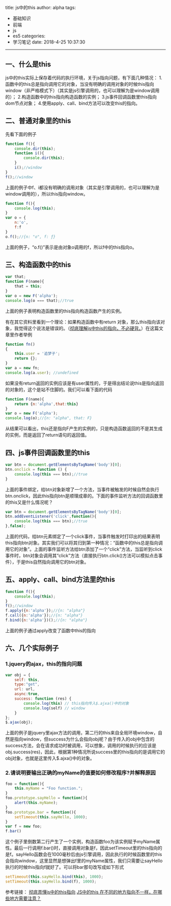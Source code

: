 title: js中的this
author: alpha
tags:
 - 基础知识
 - 前端
 - js
 - es5
categories:
 - 学习笔记
date: 2018-4-25 10:37:30
---
<!--以下是正文-->
## 一、什么是this
js中的this实际上保存着代码的执行环境，关于js指向问题，有下面几种情况：
1.函数中的this总是指向调用它的对象，当没有明确的调用对象的时候this指向window（非严格模式下）（其实是js引擎调用的，也可以理解为是window调用的）；
2.构造函数中的this指向构造函数的实例；
3.js事件回调函数里this指向dom节点对象；
4.使用apply、call、bind方法可以改变this的指向。

<!--more-->
## 二、普通对象里的this
先看下面的例子

``` javascript
function f(){
	console.dir(this);
	function i(){
		console.dir(this);
	}
	i();//window
}
f();//window
```
上面的例子中f、i都没有明确的调用对象（其实是引擎调用的，也可以理解为是window调用的），所以this指向window。

``` javascript
function f(){
	console.log(this);
}
var o = {
	n:'o',
	f:f
}
o.f();//{n: "o", f: ƒ}
```
上面的例子，“o.f()”表示是由对象o调用的f，所以f中的this指向o。

## 三、构造函数中的this

``` javascript
var that;
function F(name){
	that = this;
}
var o = new F('alpha');
console.log(o === that);//true
```
上面的例子表明构造函数里的this指向构造函数产生的实例。

有在其它资料里看到一个理论：如果构造函数中有return 对象，那么this指向该对象，我觉得这个说法是错误的。（[彻底理解js中this的指向，不必硬背。](https://www.cnblogs.com/pssp/p/5216085.html)）在这篇文章里作者举例

``` javascript
function fn()  
{  
    this.user = '追梦子';  
    return {};  
}
var a = new fn;  
console.log(a.user); //undefined
```
如果没有return返回的实例应该是有user属性的，于是得出结论说this是指向返回的对象的，这个是站不住脚的。我们可以看下面的代码

``` javascript
function F(name){
	return {n:'alpha',that:this}
}
var o = new F('alpha');
console.log(o);//{n: "alpha", that: F}
```
从结果可以看出，this还是指向F产生的实例的，只是构造函数返回的不是其生成的实例，而是返回了return语句的返回值。

## 四、js事件回调函数里的this

``` javascript
var btn = document.getElementsByTagName('body')[0];
btn.onclick = function () {
	console.log(this === btn);//true
}
```
上面的事件绑定，给btn对象新增了一个方法，当事件被触发的时候自然会执行btn.onclick，因此this指向btn是顺理成章的。下面的事件监听方法的回调函数里的this又是什么情况呢？
``` javascript
var btn = document.getElementsByTagName('body')[0];
btn.addEventListener('click',function(){
	console.log(this === btn);//true
},false);
```
上面的代码，给btn元素绑定了一个click事件，当事件触发时打印出的结果表明this指向btn对象。其实我们可以将其归到第一种情况：“函数中的this总是指向调用它的对象”。上面的事件监听方法给btn添加了一个“click”方法，当监听到click事件时，btn对象会调用其“click”方法（直接执行btn.click()方法可以模拟点击事件），于是this自然指向调用它的btn对象。

## 五、apply、call、bind方法里的this
``` javascript
function f(){
	console.log(this);
}
f();//window
f.apply({n:'alpha'});//{n: "alpha"}
f.call({n:'alpha'});//{n: "alpha"}
f.bind({n:'alpha'})();//{n: "alpha"}
```
上面的例子通过apply改变了函数中this的指向


## 六、几个实际例子
### 1.jquery的ajax，this的指向问题
``` javascript
var obj = {
    self: this,
    type:"get",
    url: url,
    async:true,
    success: function (res) {
        console.log(this) // this指向传入$.ajxa()中的对象
        console.log(self) // window
    }
};
$.ajax(obj);
```
上面的例子是jquery里ajax方法的调用，第二行的this来自全局环境window，自然是指向window，但success为什么会指向obj呢？由于传入的obj中包含的success方法，会在请求成功时被调用，可以想象，调用的时候执行的应该是obj.success(res)，因此，根据第1种情况所说success里的this指向的是调用它的obj对象，也就是这里传入$.ajxa()中的对象。

### 2.请说明要输出正确的myName的值要如何修改程序?并解释原因
``` javascript
foo = function(){
	this.myName = "Foo function.";
}
foo.prototype.sayHello = function(){
	alert(this.myName);
}
foo.prototype.bar = function(){
	setTimeout(this.sayHello, 1000);
}
var f = new foo;
f.bar()
```
这个例子里倒数第二行产生了一个实例，构造函数foo为该实例赋予myName属性。最后一行调用f.bar()时，直接调用对象是f，因此setTimeout里的this指向的是f。sayHello函数会在1000毫秒后由js引擎调用，因此执行的时候函数里的this会指向window，这里显然是想弹出f里的myName属性，我们只需要让sayHello执行的时候this指向f就好了。可以将bar那句改写成如下形式

``` javascript
setTimeout(this.sayHello.bind(this), 1000);
setTimeout(this.sayHello.bind(f), 1000);
```

参考链接：
[彻底弄懂js中的this指向](https://blog.csdn.net/qq_33988065/article/details/68957806)
[JS中的this 在不同的地方指向不一样，在哪些地方需要注意？](https://www.zhihu.com/question/25842198)